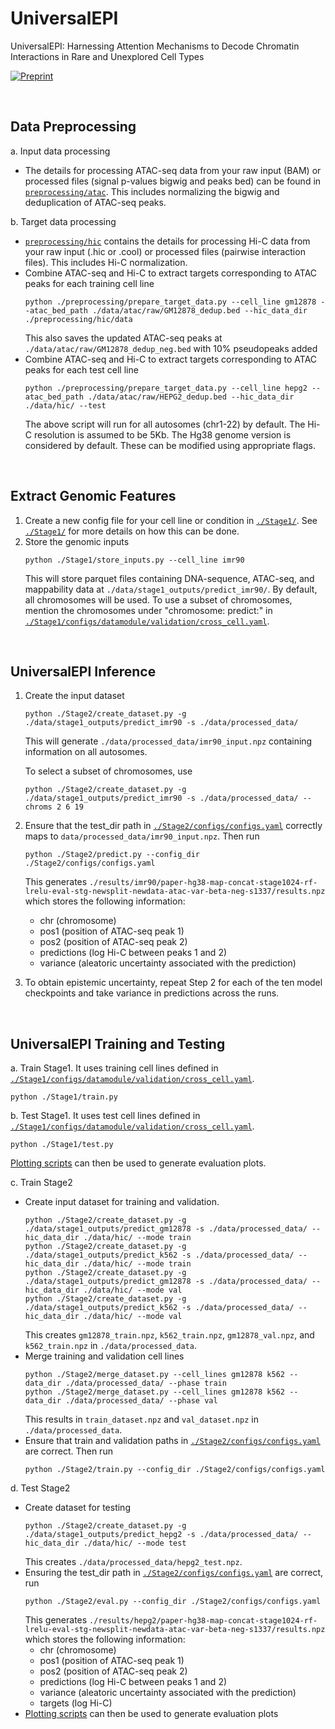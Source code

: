 # UniversalEPI
UniversalEPI: Harnessing Attention Mechanisms to Decode Chromatin Interactions in Rare and Unexplored Cell Types

[![Preprint](https://img.shields.io/badge/preprint-available-green)](https://doi.org/10.1101/2024.11.22.624813) &nbsp;

<br/>

## Data Preprocessing

a. Input data processing
  - The details for processing ATAC-seq data from your raw input (BAM) or processed files (signal p-values bigwig and peaks bed) can be found in [`preprocessing/atac`](https://github.com/BoevaLab/UniversalEPI/tree/main/preprocessing/atac). This includes normalizing the bigwig and deduplication of ATAC-seq peaks.

b. Target data processing
  - [`preprocessing/hic`](https://github.com/BoevaLab/UniversalEPI/tree/main/preprocessing/hic) contains the details for processing Hi-C data from your raw input (.hic or .cool) or processed files (pairwise interaction files). This includes Hi-C normalization.
  - Combine ATAC-seq and Hi-C to extract targets corresponding to ATAC peaks for each training cell line
    ```
    python ./preprocessing/prepare_target_data.py --cell_line gm12878 --atac_bed_path ./data/atac/raw/GM12878_dedup.bed --hic_data_dir ./preprocessing/hic/data
    ```
    This also saves the updated ATAC-seq peaks at `./data/atac/raw/GM12878_dedup_neg.bed` with 10% pseudopeaks added
  - Combine ATAC-seq and Hi-C to extract targets corresponding to ATAC peaks for each test cell line
    ```
    python ./preprocessing/prepare_target_data.py --cell_line hepg2 --atac_bed_path ./data/atac/raw/HEPG2_dedup.bed --hic_data_dir ./data/hic/ --test
    ```
    The above script will run for all autosomes (chr1-22) by default. The Hi-C resolution is assumed to be 5Kb. The Hg38 genome version is considered by default. These can be modified using appropriate flags.

<br/>

## Extract Genomic Features

1. Create a new config file for your cell line or condition in [`./Stage1/`](https://github.com/BoevaLab/UniversalEPI/tree/main/Stage1). See [`./Stage1/`](https://github.com/BoevaLab/UniversalEPI/tree/main/Stage1) for more details on how this can be done.
2. Store the genomic inputs
   ```
   python ./Stage1/store_inputs.py --cell_line imr90
   ```
   This will store parquet files containing DNA-sequence, ATAC-seq, and mappability data at `./data/stage1_outputs/predict_imr90/`. By default, all chromosomes will be used. To use a subset of chromosomes, mention the chromosomes under "chromosome: predict:" in [`./Stage1/configs/datamodule/validation/cross_cell.yaml`](https://github.com/BoevaLab/UniversalEPI/blob/main/Stage1/configs/datamodule/validation/cross-cell.yaml).

<br/>

## UniversalEPI Inference

1. Create the input dataset
   ```
   python ./Stage2/create_dataset.py -g ./data/stage1_outputs/predict_imr90 -s ./data/processed_data/
   ```
   This will generate `./data/processed_data/imr90_input.npz` containing information on all autosomes.

   To select a subset of chromosomes, use
   ```
   python ./Stage2/create_dataset.py -g ./data/stage1_outputs/predict_imr90 -s ./data/processed_data/ --chroms 2 6 19
   ```
2. Ensure that the test_dir path in [`./Stage2/configs/configs.yaml`](https://github.com/BoevaLab/UniversalEPI/blob/main/Stage2/configs/configs.yaml) correctly maps to `data/processed_data/imr90_input.npz`. Then run
   ```
   python ./Stage2/predict.py --config_dir ./Stage2/configs/configs.yaml
   ```
   This generates `./results/imr90/paper-hg38-map-concat-stage1024-rf-lrelu-eval-stg-newsplit-newdata-atac-var-beta-neg-s1337/results.npz` which stores the following information:
    - chr (chromosome)
    - pos1 (position of ATAC-seq peak 1)
    - pos2 (position of ATAC-seq peak 2)
    - predictions (log Hi-C between peaks 1 and 2)
    - variance (aleatoric uncertainty associated with the prediction)
3. To obtain epistemic uncertainty, repeat Step 2 for each of the ten model checkpoints and take variance in predictions across the runs.

<br/>

## UniversalEPI Training and Testing

a. Train Stage1. It uses training cell lines defined in [`./Stage1/configs/datamodule/validation/cross_cell.yaml`](https://github.com/BoevaLab/UniversalEPI/blob/main/Stage1/configs/datamodule/validation/cross-cell.yaml).
  ```
  python ./Stage1/train.py
  ```

b. Test Stage1. It uses test cell lines defined in [`./Stage1/configs/datamodule/validation/cross_cell.yaml`](https://github.com/BoevaLab/UniversalEPI/blob/main/Stage1/configs/datamodule/validation/cross-cell.yaml).
  ```
  python ./Stage1/test.py
  ```
  [Plotting scripts](https://github.com/BoevaLab/UniversalEPI/tree/main/plotting_scripts) can then be used to generate evaluation plots.
  
c. Train Stage2
  - Create input dataset for training and validation.
    ```
    python ./Stage2/create_dataset.py -g ./data/stage1_outputs/predict_gm12878 -s ./data/processed_data/ --hic_data_dir ./data/hic/ --mode train
    python ./Stage2/create_dataset.py -g ./data/stage1_outputs/predict_k562 -s ./data/processed_data/ --hic_data_dir ./data/hic/ --mode train
    python ./Stage2/create_dataset.py -g ./data/stage1_outputs/predict_gm12878 -s ./data/processed_data/ --hic_data_dir ./data/hic/ --mode val
    python ./Stage2/create_dataset.py -g ./data/stage1_outputs/predict_k562 -s ./data/processed_data/ --hic_data_dir ./data/hic/ --mode val
    ```
    This creates `gm12878_train.npz`, `k562_train.npz`, `gm12878_val.npz`, and `k562_train.npz` in `./data/processed_data`.
  - Merge training and validation cell lines
    ```
    python ./Stage2/merge_dataset.py --cell_lines gm12878 k562 --data_dir ./data/processed_data/ --phase train
    python ./Stage2/merge_dataset.py --cell_lines gm12878 k562 --data_dir ./data/processed_data/ --phase val
    ```
    This results in `train_dataset.npz` and `val_dataset.npz` in `./data/processed_data`.
  - Ensure that train and validation paths in [`./Stage2/configs/configs.yaml`](https://github.com/BoevaLab/UniversalEPI/blob/main/Stage2/configs/configs.yaml) are correct. Then run
    ```
    python ./Stage2/train.py --config_dir ./Stage2/configs/configs.yaml
    ```

d. Test Stage2
  - Create dataset for testing
    ```
    python ./Stage2/create_dataset.py -g ./data/stage1_outputs/predict_hepg2 -s ./data/processed_data/ --hic_data_dir ./data/hic/ --mode test
    ```
    This creates `./data/processed_data/hepg2_test.npz`.
  - Ensuring the test_dir path in [`./Stage2/configs/configs.yaml`](https://github.com/BoevaLab/UniversalEPI/blob/main/Stage2/configs/configs.yaml) are correct, run
    ```
    python ./Stage2/eval.py --config_dir ./Stage2/configs/configs.yaml
    ```
    This generates `./results/hepg2/paper-hg38-map-concat-stage1024-rf-lrelu-eval-stg-newsplit-newdata-atac-var-beta-neg-s1337/results.npz` which stores the following information:
     - chr (chromosome)
     - pos1 (position of ATAC-seq peak 1)
     - pos2 (position of ATAC-seq peak 2)
     - predictions (log Hi-C between peaks 1 and 2)
     - variance (aleatoric uncertainty associated with the prediction)
     - targets (log Hi-C)
  - [Plotting scripts](https://github.com/BoevaLab/UniversalEPI/tree/main/plotting_scripts) can then be used to generate evaluation plots 
